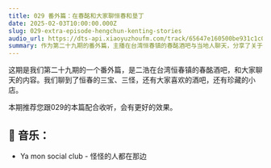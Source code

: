 ```yaml
---
title: 029 番外篇：在春酩和大家聊恒春和垦丁
date: 2025-02-03T10:00:00.000Z
slug: 029-extra-episode-hengchun-kenting-stories
audio_url: https://dts-api.xiaoyuzhoufm.com/track/65647e160500be931c1c0571/679fb532d74435e4a3d0a8ff/media.xyzcdn.net/65647e160500be931c1c0571/loSsXrZpuxl3A1fdasjuDJXNL3pg.m4a
summary: 作为第二十九期的番外篇，主播在台湾恒春镇的春酩酒吧与当地人聊天，分享了关于恒春的三宝、三怪，以及当地的酒吧文化和特色小店。
---
```

这期是我们第二十九期的一个番外篇，是二浩在台湾恒春镇的春酩酒吧，和大家聊天的内容。我们聊到了恒春的三宝、三怪，还有大家喜欢的酒吧，还有珍藏的小店。

本期推荐您跟029的本篇配合收听，会有更好的效果。

## 🎵 音乐：

* Ya mon social club - 怪怪的人都在那边
